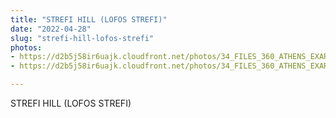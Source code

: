 ```yaml
---
title: "STREFI HILL (LOFOS STREFI)"
date: "2022-04-28"
slug: "strefi-hill-lofos-strefi"
photos:
- https://d2b5j58ir6uajk.cloudfront.net/photos/34_FILES_360_ATHENS_EXARCHIA/STREFI%20HILL%20%28LOFOS%20STREFI%29/PHOTO/Strefi%20Hill%20%28Lofos%20Strefi%29-Approach%20Video.jpg
- https://d2b5j58ir6uajk.cloudfront.net/photos/34_FILES_360_ATHENS_EXARCHIA/STREFI%20HILL%20%28LOFOS%20STREFI%29/PHOTO/Strefi%20Hill%20%28Lofos%20Strefi%29.JPG

---
```


STREFI HILL (LOFOS STREFI)
